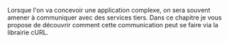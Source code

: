 Lorsque l'on va concevoir une application complexe, on sera souvent amener à communiquer avec des services tiers. Dans ce chapitre je vous propose de découvrir comment cette communication peut se faire via la librairie cURL.

